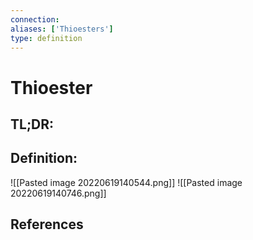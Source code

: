 ```yaml
---
connection:
aliases: ['Thioesters']
type: definition
---
```


# Thioester

## TL;DR:


## Definition:
![[Pasted image 20220619140544.png]]
![[Pasted image 20220619140746.png]]

## References